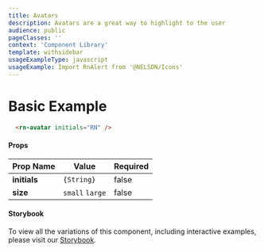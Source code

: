 ```yaml
---
title: Avatars
description: Avatars are a great way to highlight to the user 
audience: public
pageClasses: ''
context: 'Component Library'
template: withsidebar
usageExampleType: javascript
usageExample: Import RnAlert from '@NELSON/Icons'
---
```


# Basic Example

```html
  <rn-avatar initials="RN" />
```

#### Props

Prop Name    | Value           | Required
------------ | --------------- | --------
**initials** | `{String}`      | false
**size**     | `small` `large` | false

#### Storybook

To view all the variations of this component, including interactive examples, please visit our [Storybook](https://react-storybook.royalnavy.io/?selectedKind=Avatars&full=0&addons=0&stories=1&panelRight=0&addonPanel=storybook%2Factions%2Factions-panel&show-info=0&source=0).

